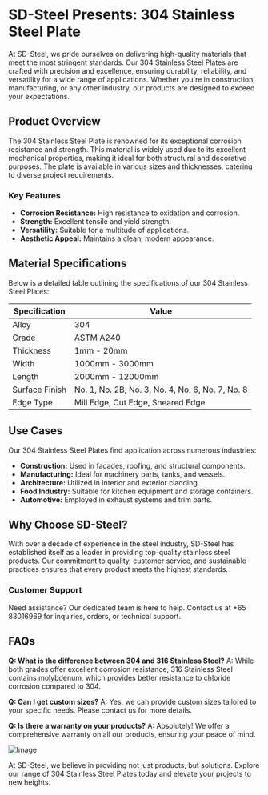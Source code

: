 # SD-Steel Presents: 304 Stainless Steel Plate

At SD-Steel, we pride ourselves on delivering high-quality materials that meet the most stringent standards. Our 304 Stainless Steel Plates are crafted with precision and excellence, ensuring durability, reliability, and versatility for a wide range of applications. Whether you're in construction, manufacturing, or any other industry, our products are designed to exceed your expectations.

## Product Overview

The 304 Stainless Steel Plate is renowned for its exceptional corrosion resistance and strength. This material is widely used due to its excellent mechanical properties, making it ideal for both structural and decorative purposes. The plate is available in various sizes and thicknesses, catering to diverse project requirements.

### Key Features

- **Corrosion Resistance:** High resistance to oxidation and corrosion.
- **Strength:** Excellent tensile and yield strength.
- **Versatility:** Suitable for a multitude of applications.
- **Aesthetic Appeal:** Maintains a clean, modern appearance.

## Material Specifications

Below is a detailed table outlining the specifications of our 304 Stainless Steel Plates:

| Specification | Value |
|---------------|-------|
| Alloy         | 304   |
| Grade         | ASTM A240 |
| Thickness     | 1mm - 20mm |
| Width         | 1000mm - 3000mm |
| Length        | 2000mm - 12000mm |
| Surface Finish| No. 1, No. 2B, No. 3, No. 4, No. 6, No. 7, No. 8 |
| Edge Type     | Mill Edge, Cut Edge, Sheared Edge |

## Use Cases

Our 304 Stainless Steel Plates find application across numerous industries:

- **Construction:** Used in facades, roofing, and structural components.
- **Manufacturing:** Ideal for machinery parts, tanks, and vessels.
- **Architecture:** Utilized in interior and exterior cladding.
- **Food Industry:** Suitable for kitchen equipment and storage containers.
- **Automotive:** Employed in exhaust systems and trim parts.

## Why Choose SD-Steel?

With over a decade of experience in the steel industry, SD-Steel has established itself as a leader in providing top-quality stainless steel products. Our commitment to quality, customer service, and sustainable practices ensures that every product meets the highest standards.

### Customer Support

Need assistance? Our dedicated team is here to help. Contact us at +65 83016969 for inquiries, orders, or technical support.

## FAQs

**Q: What is the difference between 304 and 316 Stainless Steel?**
A: While both grades offer excellent corrosion resistance, 316 Stainless Steel contains molybdenum, which provides better resistance to chloride corrosion compared to 304.

**Q: Can I get custom sizes?**
A: Yes, we can provide custom sizes tailored to your specific needs. Please contact us for more details.

**Q: Is there a warranty on your products?**
A: Absolutely! We offer a comprehensive warranty on all our products, ensuring your peace of mind.

![Image](https://github.com/user-attachments/assets/2567258e-e124-4816-932d-1809bd27ef0b)

At SD-Steel, we believe in providing not just products, but solutions. Explore our range of 304 Stainless Steel Plates today and elevate your projects to new heights.